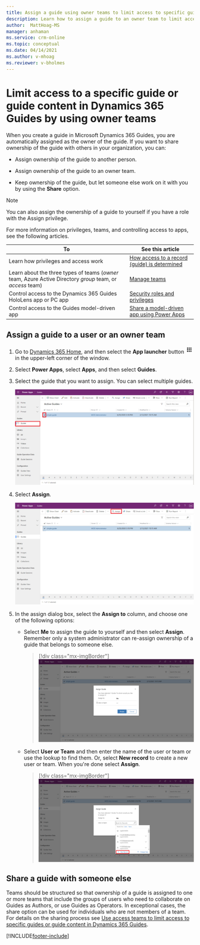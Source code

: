 ```yaml
---
title: Assign a guide using owner teams to limit access to specific guides or guide content in Dynamics 365 Guides
description: Learn how to assign a guide to an owner team to limit access to specific guides or guide content in Dynamics 365 Guides.
author:  MattHoag-MS
manager: anhaman
ms.service: crm-online
ms.topic: conceptual
ms.date: 04/14/2021
ms.author: v-mhoag
ms.reviewer: v-bholmes
---
```

<!-- This article is a copy of the article below with the term "record" updated to "guide".   A better solution will have to be found to "customize" core power apps support documents to address the specific D365 Guides user experience.  
https://docs.microsoft.com/powerapps/user/assign-or-share-records -->

# Limit access to a specific guide or guide content in Dynamics 365 Guides by using owner teams

When you create a guide in Microsoft Dynamics 365 Guides, you are automatically assigned as the owner of the guide. If you want to share ownership of the guide with others in your organization, you can:

- Assign ownership of the guide to another person. 

- Assign ownership of the guide to an owner team. 

- Keep ownership of the guide, but let someone else work on it with you by using the **Share** option.

> [!NOTE]
> You can also assign the ownership of a guide to yourself if you have a role with the Assign privilege.

For more information on privileges, teams, and controlling access to apps, see the following articles.

|To|See this article|
|---------------------------------------|-----------------------------------------------------|
|Learn how privileges and access work| [How access to a record (guide) is determined](https://docs.microsoft.com/power-platform/admin/how-record-access-determined)|
|Learn about the three types of teams (*owner* team, Azure Active Directory *group* team, or *access* team)|[Manage teams](https://docs.microsoft.com/power-platform/admin/manage-teams)|
|Control access to the Dynamics 365 Guides HoloLens app or PC app|[Security roles and privileges](https://docs.microsoft.com/power-platform/admin/security-roles-privileges#team-members-privilege-inheritance)|
|Control access to the Guides model-driven app| [Share a model-driven app using Power Apps](https://docs.microsoft.com/powerapps/maker/model-driven-apps/share-model-driven-app)|

## Assign a guide to a user or an owner team

1. Go to [Dynamics 365 Home](https://home.dynamics.com/), and then select the **App launcher** button ![app launcher icon](media/app-launcher-icon.png) in the upper-left corner of the window.

2. Select **Power Apps**, select **Apps**, and then select **Guides**.  

3. Select the guide that you want to assign. You can select multiple guides.
   
   ![Select the guide that you want to reassign](media/admin-access-assign-01.png "Select the guide that you want to reassign")

4. Select **Assign**.

   ![Select assign a guide](media/admin-access-assign-02.png "Select assign a guide")

5. In the assign dialog box, select the **Assign to** column, and choose one of the following options:

    - Select **Me** to assign the guide to yourself and then select **Assign**. Remember only a system administrator can re-assign ownership of a guide that belongs to someone else.
    
      > [!div class="mx-imgBorder"]
      > ![Select Me to assign the guide to yourself](media/admin-access-assign-03.png "Select Me to assign the guide to yourself")
      
    - Select **User or Team** and then enter the name of the user or team or use the lookup to find them. Or, select **New record** to create a new user or team. When you're done select **Assign**.

      > [!div class="mx-imgBorder"]
      > ![Use the lookup to reassign a guide](media/admin-access-assign-04.png "Use the lookup to reassign a guide")

## Share a guide with someone else

 Teams should be structured so that ownership of a guide is assigned to one or more teams that include the groups of users who need to collaborate on Guides as Authors, or use Guides as Operators. In exceptional cases, the share option can be used for individuals who are not members of a team.  For details on the sharing process see [Use access teams to limit access to specific guides or guide content in Dynamics 365 Guides](https://docs.microsoft.com/dynamics365/mixed-reality/guides/admin-access-teams).

[!INCLUDE[footer-include](../includes/footer-banner.md)]
